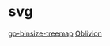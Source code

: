 # svg

[go-binsize-treemap](https://github.com/nikolaydubina/go-binsize-treemap)
[Oblivion](https://github.com/jweinst1/Oblivion)
